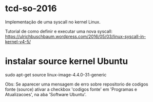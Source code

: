 # tcd-so-2016
Implementação de uma syscall no kernel Linux.

Tutorial de como definir e executar uma nova syscall:
https://ulrichbuschbaum.wordpress.com/2016/05/03/linux-syscall-in-kernel-v4-5/

# instalar source kernel Ubuntu
sudo apt-get source linux-image-4.4.0-31-generic

Obs: Se aparecer uma mensagem de erro sobre repositorio de codigos fonte
(source) ativar a checkbox 'codigos fonte' em 'Programas e
Atualizacoes', na aba 'Software Ubuntu'.
